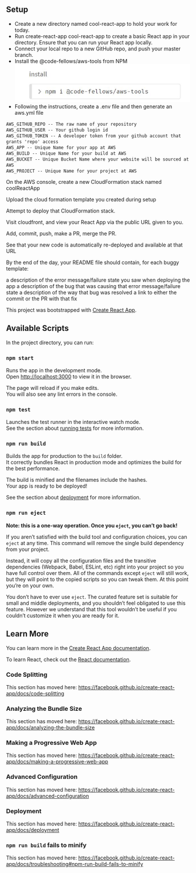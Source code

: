## Setup
- Create a new directory named cool-react-app to hold your work for today.
- Run create-react-app cool-react-app to create a basic React app in your directory.
Ensure that you can run your React app locally.
- Connect your local repo to a new GitHub repo, and push your master branch.
- Install the @code-fellows/aws-tools from NPM
![npm install](resources/npmInstall.JPG)
- Following the instructions, create a .env file and then generate an aws.yml file

```AWS_GITHUB_URL -- The URL to the repository at github containing your application
AWS_GITHUB_REPO -- The raw name of your repository
AWS_GITHUB_USER -- Your github login id
AWS_GITHUB_TOKEN -- A developer token from your github account that grants 'repo' access
AWS_APP -- Unique Name for your app at AWS
AWS_BUILD -- Unique Name for your build at AWS
AWS_BUCKET -- Unique Bucket Name where your website will be sourced at AWS
AWS_PROJECT -- Unique Name for your project at AWS
```

On the AWS console, create a new CloudFormation stack named coolReactApp

Upload the cloud formation template you created during setup

Attempt to deploy that CloudFormation stack.

Visit cloudfront, and view your React App via the public URL given to you.

Add, commit, push, make a PR, merge the PR.

See that your new code is automatically re-deployed and available at that URL












By the end of the day, your README file should contain, for each buggy template:

a description of the error message/failure state you saw when deploying the app
a description of the bug that was causing that error message/failure state
a description of the way that bug was resolved
a link to either the commit or the PR with that fix




























This project was bootstrapped with [Create React App](https://github.com/facebook/create-react-app).

## Available Scripts

In the project directory, you can run:

### `npm start`

Runs the app in the development mode.<br />
Open [http://localhost:3000](http://localhost:3000) to view it in the browser.

The page will reload if you make edits.<br />
You will also see any lint errors in the console.

### `npm test`

Launches the test runner in the interactive watch mode.<br />
See the section about [running tests](https://facebook.github.io/create-react-app/docs/running-tests) for more information.

### `npm run build`

Builds the app for production to the `build` folder.<br />
It correctly bundles React in production mode and optimizes the build for the best performance.

The build is minified and the filenames include the hashes.<br />
Your app is ready to be deployed!

See the section about [deployment](https://facebook.github.io/create-react-app/docs/deployment) for more information.

### `npm run eject`

**Note: this is a one-way operation. Once you `eject`, you can’t go back!**

If you aren’t satisfied with the build tool and configuration choices, you can `eject` at any time. This command will remove the single build dependency from your project.

Instead, it will copy all the configuration files and the transitive dependencies (Webpack, Babel, ESLint, etc) right into your project so you have full control over them. All of the commands except `eject` will still work, but they will point to the copied scripts so you can tweak them. At this point you’re on your own.

You don’t have to ever use `eject`. The curated feature set is suitable for small and middle deployments, and you shouldn’t feel obligated to use this feature. However we understand that this tool wouldn’t be useful if you couldn’t customize it when you are ready for it.

## Learn More

You can learn more in the [Create React App documentation](https://facebook.github.io/create-react-app/docs/getting-started).

To learn React, check out the [React documentation](https://reactjs.org/).

### Code Splitting

This section has moved here: https://facebook.github.io/create-react-app/docs/code-splitting

### Analyzing the Bundle Size

This section has moved here: https://facebook.github.io/create-react-app/docs/analyzing-the-bundle-size

### Making a Progressive Web App

This section has moved here: https://facebook.github.io/create-react-app/docs/making-a-progressive-web-app

### Advanced Configuration

This section has moved here: https://facebook.github.io/create-react-app/docs/advanced-configuration

### Deployment

This section has moved here: https://facebook.github.io/create-react-app/docs/deployment

### `npm run build` fails to minify

This section has moved here: https://facebook.github.io/create-react-app/docs/troubleshooting#npm-run-build-fails-to-minify
